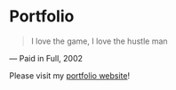 # Portfolio
 >I love the game, I love the hustle man

— Paid in Full, 2002

Please visit my [portfolio website](http://samiulh.me)!

